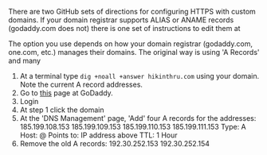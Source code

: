 There are two GitHub sets of directions for configuring HTTPS with custom domains. If your domain registrar supports ALIAS or ANAME records (godaddy.com does not) there is one set of instructions to edit them at 

The option you use depends on how your domain registrar (godaddy.com, one.com, etc.) manages their domains. The original way is using 'A Records' and many 

1. At a terminal type `dig +noall +answer hikinthru.com` using your domain. Note the current A record addresses.
2. Go to [this](https://www.godaddy.com/help/change-an-a-record-19239) page at GoDaddy.
3. Login
4. At step 1 click the domain
5. At the 'DNS Management' page, 'Add' four A records for the addresses:
    185.199.108.153
    185.199.109.153
    185.199.110.153
    185.199.111.153
   Type: A
   Host: @
   Points to: IP address above
   TTL: 1 Hour
6. Remove the old A records:
    192.30.252.153
    192.30.252.154